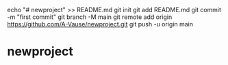 echo "# newproject" >> README.md
git init
git add README.md
git commit -m "first commit"
git branch -M main
git remote add origin https://github.com/A-Vause/newproject.git
git push -u origin main

# newproject
